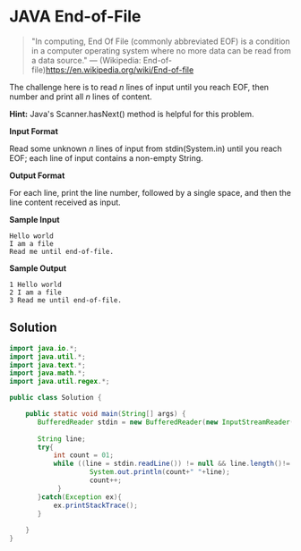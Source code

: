 # JAVA End-of-File
>"In computing, End Of File (commonly abbreviated EOF) is a condition in a computer operating system where no more data can be read from a data source." — (Wikipedia: End-of-file)https://en.wikipedia.org/wiki/End-of-file

The challenge here is to read _n_ lines of input until you reach EOF, then number and print all _n_ lines of content.

**Hint:** Java's Scanner.hasNext() method is helpful for this problem.

**Input Format**

Read some unknown _n_ lines of input from stdin(System.in) until you reach EOF; each line of input contains a non-empty String.

**Output Format**

For each line, print the line number, followed by a single space, and then the line content received as input.

**Sample Input**

```shell
Hello world
I am a file
Read me until end-of-file.
```

**Sample Output**

```shell
1 Hello world
2 I am a file
3 Read me until end-of-file.
```

## Solution

```java
import java.io.*;
import java.util.*;
import java.text.*;
import java.math.*;
import java.util.regex.*;

public class Solution {

    public static void main(String[] args) {
       BufferedReader stdin = new BufferedReader(new InputStreamReader(System.in));
       
       String line;
       try{
           int count = 01;
           while ((line = stdin.readLine()) != null && line.length()!= 0) {
                    System.out.println(count+" "+line);
                    count++;
            }
       }catch(Exception ex){
           ex.printStackTrace();
       }
       
    }
}
```

